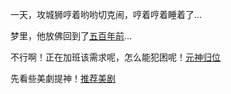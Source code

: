 一天，攻城狮哼着哟哟切克闹，哼着哼着睡着了...

梦里，他放佛回到了[五百年前](../ZZB/zzb.md)...

不行啊！正在加班该需求呢，怎么能犯困呢！[元神归位](../大话西游.md)

先看些美劇提神！[推荐美剧](../推荐美剧.md)